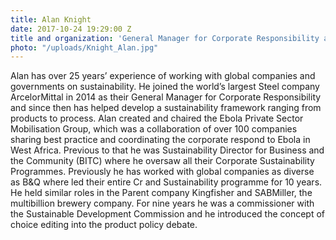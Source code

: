 ```yaml
---
title: Alan Knight
date: 2017-10-24 19:29:00 Z
title and organization: 'General Manager for Corporate Responsibility at ArcelorMittal '
photo: "/uploads/Knight_Alan.jpg"
---
```


Alan has over 25 years’ experience of working with global companies and governments on sustainability. He joined the world’s largest Steel company ArcelorMittal in 2014 as their General Manager for Corporate Responsibility and since then has helped develop a sustainability framework ranging from products to process. Alan created and chaired the Ebola Private Sector Mobilisation Group, which was a collaboration of over 100 companies sharing best practice and coordinating the corporate respond to Ebola in West Africa. Previous to that he was Sustainability Director for Business and the Community (BITC) where he oversaw all their Corporate Sustainability Programmes. Previously he has worked with global companies as diverse as B&Q where led their entire Cr and Sustainability programme for 10 years. He held similar roles in the Parent company Kingfisher and SABMiller, the multibillion brewery company. For nine years he was a commissioner with the Sustainable Development Commission and he introduced the concept of choice editing into the product policy debate.
